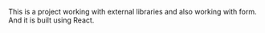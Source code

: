 This is a project working with external libraries and also working with form. And it is built using React.
